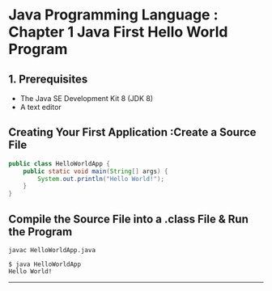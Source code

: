 # Java Programming Language : Chapter 1 Java First Hello World Program

## 1. Prerequisites
* The Java SE Development Kit 8 (JDK 8)
* A text editor

## Creating Your First Application :Create a Source File

```java
public class HelloWorldApp {
    public static void main(String[] args) {
        System.out.println("Hello World!");
    }
}
```

## Compile the Source File into a .class File & Run the Program

```shell
javac HelloWorldApp.java
```

```shell
$ java HelloWorldApp
Hello World!
```

---